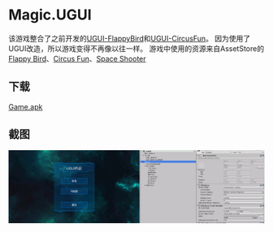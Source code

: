 # Magic.UGUI

该游戏整合了之前开发的[UGUI-FlappyBird](https://github.com/qq306041575/UGUI-FlappyBird)和[UGUI-CircusFun](https://github.com/qq306041575/UGUI-CircusFun)。
因为使用了UGUI改造，所以游戏变得不再像以往一样。
游戏中使用的资源来自AssetStore的[Flappy Bird](https://www.assetstore.unity3d.com/#!/content/80330)、[Circus Fun](https://www.assetstore.unity3d.com/#!/content/28887)、[Space Shooter](https://www.assetstore.unity3d.com/#!/content/13866)

## 下载
[Game.apk](https://github.com/qq306041575/Magic.UGUI/raw/master/CircusFun.apk)

## 截图
![screenshot](/Screenshot.png)
